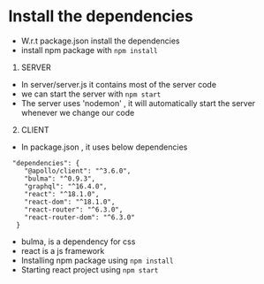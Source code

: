 # Install the dependencies

- W.r.t package.json install the dependencies
- install npm package with `npm install `

1. SERVER

- In server/server.js it contains most of the server code
- we can start the server with `npm start`
- The server uses 'nodemon' , it will automatically start the server whenever we change our code

2. CLIENT

- In package.json , it uses below dependencies

```
 "dependencies": {
    "@apollo/client": "^3.6.0",
    "bulma": "^0.9.3",
    "graphql": "^16.4.0",
    "react": "^18.1.0",
    "react-dom": "^18.1.0",
    "react-router": "^6.3.0",
    "react-router-dom": "^6.3.0"
  }
```

- bulma, is a dependency for css
- react is a js framework
- Installing npm package using `npm install`
- Starting react project using `npm start`
